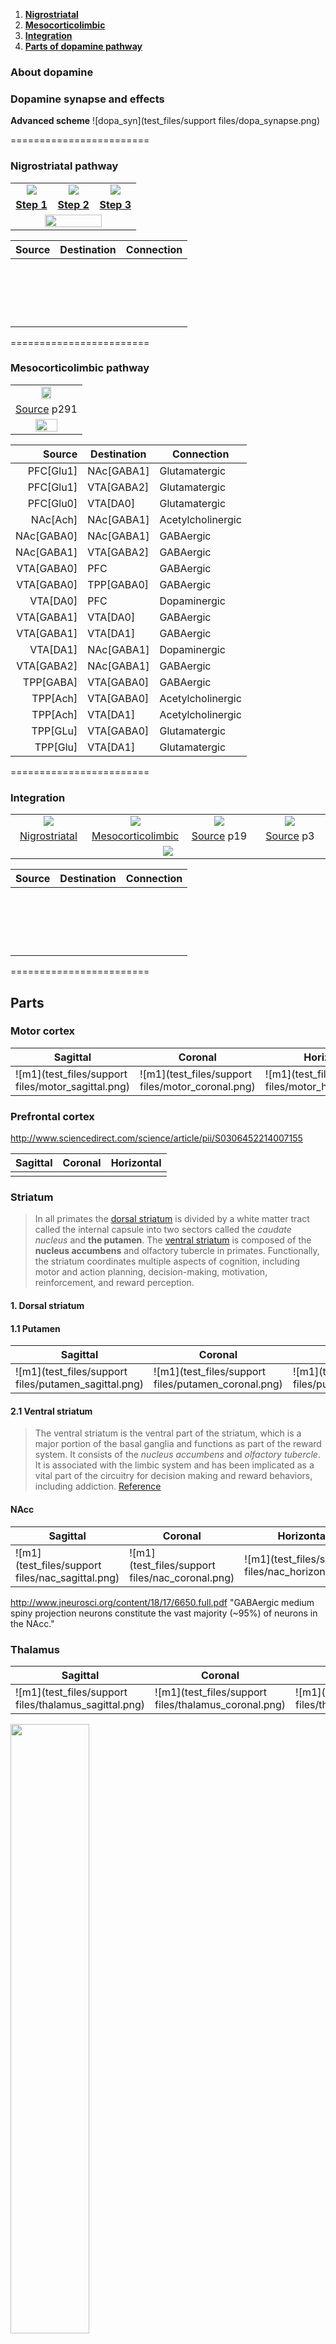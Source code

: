 1. **[Nigrostriatal](#nigrostriatal)**
2. **[Mesocorticolimbic](#mesocorticolimbic)**
3. **[Integration](#integration)**
4. **[Parts of dopamine pathway](#parts)**


[Janhunen2006]: https://www.researchgate.net/publication/6656868_Janhunen_S_Ahtee_L_Differential_nicotinic_regulation_of_the_nigrostriatal_and_mesolimbic_dopaminergic_pathways_implications_for_drug_development_Neurosci_Biobehav_Rev_31_287-314
[Dongen2007]: http://dare.ubvu.vu.nl/bitstream/handle/1871/11031/6554.pdf
[Jennifer2014]: https://www.researchgate.net/publication/264427777_The_neurobiology_of_methamphetamine_induced_psychosis

### About dopamine


### Dopamine synapse and effects

**Advanced scheme**
![dopa_syn](test_files/support files/dopa_synapse.png)


========================


### Nigrostriatal pathway

<table>
	<tr align="center">
		<td width="33%">
			<img src="https://github.com/research-team/NEUCOGAR/blob/master/nest/dopamine/nigrostriatal/step_1/BG_generators.png" />
		<td width="33%">
			<img src="https://github.com/research-team/NEUCOGAR/blob/master/nest/dopamine/nigrostriatal/step_2/Striatum_D1_D2.png" />
		<td width="33%">
			<img src="https://github.com/research-team/NEUCOGAR/blob/master/nest/dopamine/nigrostriatal/step_3/Basal-ganglia-advanced.jpg" />
	<tr align="center">
		<td>
			<b>
				<a href="https://github.com/research-team/NEUCOGAR/tree/master/nest/dopamine/nigrostriatal/step_1"> Step 1 </a>
		<td>
			<b>
				<a href="https://github.com/research-team/NEUCOGAR/tree/master/nest/dopamine/nigrostriatal/step_2"> Step 2 </a>
		<td>
			<b>
				<a href="https://github.com/research-team/NEUCOGAR/tree/master/nest/dopamine/nigrostriatal/step_3"> Step 3 </a>
	<tr align="center">
		<td colspan="3">
			<img src="https://github.com/research-team/NEUCOGAR/blob/master/Nigrostriatal.png" width="70%" />
</table>


 Source    	| Destination 	| Connection        
-----------:|---------------|-------------------
			|				|
			|				|
			|				|
			|				|
			|				|
			|				|
			|				|
			|				|
			|				|
			|				|
			|				|
			|				|
			|				|
			|				|
			|				|
			|				|
			|				|
			|				|

========================


### Mesocorticolimbic pathway

<table>
	<tr align="center">
		<td>
			<img src="test_files/support files/mesocorticolimbic.png" width="40%"/>  
	<tr align="center">
		<td>
			<a href="https://www.researchgate.net/publication/6656868_Janhunen_S_Ahtee_L_Differential_nicotinic_regulation_of_the_nigrostriatal_and_mesolimbic_dopaminergic_pathways_implications_for_drug_development_Neurosci_Biobehav_Rev_31_287-314">Source</a>
			p291
	<tr>
		<td colspan="3" align="center">
			<img src="https://github.com/research-team/NEUCOGAR/blob/master/Mesocorticolimbic.png" width="60%" />
</table>

| Source    | Destination | Connection        |
|----------:|-------------|-------------------|
|PFC[Glu1]  | NAc[GABA1]  | Glutamatergic     |
|PFC[Glu1]  | VTA[GABA2]  | Glutamatergic     |
|PFC[Glu0]  | VTA[DA0]    | Glutamatergic     |
|NAc[Ach]   | NAc[GABA1]  | Acetylcholinergic |
|NAc[GABA0] | NAc[GABA1]  | GABAergic         |
|NAc[GABA1] | VTA[GABA2]  | GABAergic         |
|VTA[GABA0] | PFC         | GABAergic         |
|VTA[GABA0] | TPP[GABA0]  | GABAergic         |
|VTA[DA0]   | PFC         | Dopaminergic      |
|VTA[GABA1] | VTA[DA0]    | GABAergic         |
|VTA[GABA1] | VTA[DA1]    | GABAergic         |
|VTA[DA1]   | NAc[GABA1]  | Dopaminergic      |
|VTA[GABA2] | NAc[GABA1]  | GABAergic         |
|TPP[GABA]  | VTA[GABA0]  | GABAergic         |
|TPP[Ach]   | VTA[GABA0]  | Acetylcholinergic |
|TPP[Ach]   | VTA[DA1]    | Acetylcholinergic |
|TPP[GLu]   | VTA[GABA0]  | Glutamatergic     |
|TPP[Glu]   | VTA[DA1]    | Glutamatergic     |


========================


### Integration

<table>
	<tr align="center">
		<td width="25%">
			<img src="https://github.com/research-team/NEUCOGAR/blob/master/Nigrostriatal.png" />
		<td width="25%">
			<img src="https://github.com/research-team/NEUCOGAR/blob/master/Mesocorticolimbic.png" />
		<td width="25%">
			<img src="test_files/support files/scheme2.png"/> 
		<td width="25%">
			<img src="https://www.researchgate.net/profile/Dan_Stein3/publication/264427777/figure/fig1/AS:202931598041088@1425394071011/Nigrostriatal-mesocortical-and-mesolimbic-pathways-When-cortical-neurons-activate-the.png"/>
	<tr align="center">
		<td>
			<a href="#nigrostriatal-pathway">Nigrostriatal</a>
		<td>
			<a href="#mesocorticolimbic-pathway">Mesocorticolimbic</a>
		<td>
			<a href="http://dare.ubvu.vu.nl/bitstream/handle/1871/11031/6554.pdf">Source</a>
			p19
		<td>
			<a href="https://www.researchgate.net/publication/264427777_The_neurobiology_of_methamphetamine_induced_psychosis">Source</a>
			p3
	<tr align="center">
		<td colspan="4">
			<img src="https://github.com/research-team/NEUCOGAR/blob/master/IntegratedDOPA.png"/>
</table>

 Source    	| Destination 	| Connection        
-----------:|---------------|-------------------
			|				|
			|				|
			|				|
			|				|
			|				|
			|				|
			|				|
			|				|
			|				|
			|				|
			|				|
			|				|
			|				|
			|				|
			|				|
			|				|
			|				|
			|				|


========================


## Parts 

### Motor cortex 
Sagittal | Coronal    | Horizontal
---------|------------|---------
![m1](test_files/support files/motor_sagittal.png) | ![m1](test_files/support files/motor_coronal.png) | ![m1](test_files/support files/motor_horizontal.png)



### Prefrontal cortex 

http://www.sciencedirect.com/science/article/pii/S0306452214007155

Sagittal | Coronal    | Horizontal
---------|------------|---------
		 |			  |


### Striatum
> In all primates the [dorsal striatum](#dorsal-striatum) is divided by a white matter tract called the internal capsule into two sectors called the *caudate nucleus* and **the putamen**. The [ventral striatum](#ventral-striatum) is composed of the **nucleus accumbens** and olfactory tubercle in primates. Functionally, the striatum coordinates multiple aspects of cognition, including motor and action planning, decision-making, motivation, reinforcement, and reward perception.   

#### 1. Dorsal striatum
#### 1.1 Putamen

Sagittal | Coronal    | Horizontal
---------|------------|---------
![m1](test_files/support files/putamen_sagittal.png) | ![m1](test_files/support files/putamen_coronal.png) | ![m1](test_files/support files/putamen_horizontal.png)


#### 2.1 Ventral striatum

> The ventral striatum is the ventral part of the striatum, which is a major portion of the basal ganglia and functions as part of the reward system. It consists of the *nucleus accumbens* and *olfactory tubercle*. It is associated 	with the limbic system and has been implicated as a vital part of the circuitry for decision making and reward behaviors, including addiction. [Reference](https://en.wikipedia.org/wiki/Ventral_striatum)

#### NAcc

Sagittal | Coronal    | Horizontal
---------|------------|---------
![m1](test_files/support files/nac_sagittal.png) | ![m1](test_files/support files/nac_coronal.png) | ![m1](test_files/support files/nac_horizontal.png)

http://www.jneurosci.org/content/18/17/6650.full.pdf
"GABAergic medium spiny projection neurons constitute the vast majority (~95%) of neurons in the NAcc."



### Thalamus 

Sagittal | Coronal    | Horizontal
---------|------------|---------
![m1](test_files/support files/thalamus_sagittal.png) | ![m1](test_files/support files/thalamus_coronal.png) | ![m1](test_files/support files/thalamus_horizontal.png)


<img src="https://upload.wikimedia.org/wikipedia/commons/thumb/0/0b/Thalmus.png/1280px-Thalmus.png" width="50%" />


### STN

Sagittal | Coronal    | Horizontal
---------|------------|---------
![m1](test_files/support files/stn_sagittal.png) | ![m1](test_files/support files/stn_coronal.png) | ![m1](test_files/support files/stn_horizontal.png)



### Substancia nigra

#### pars compacta

Sagittal | Coronal    | Horizontal
---------|------------|---------
![m1](test_files/support files/snc_sagittal.png) | ![m1](test_files/support files/snc_coronal.png) | ![m1](test_files/support files/snc_horizontal.png)

#### pars reticulata

Sagittal | Coronal    | Horizontal
---------|------------|---------
![m1](test_files/support files/snr_sagittal.png) | ![m1](test_files/support files/snr_coronal.png) | ![m1](test_files/support files/snr_horizontal.png)

### Globus  Pallidus

#### internal

Sagittal | Coronal    | Horizontal
---------|------------|---------
![m1](test_files/support files/gpi_sagittal.png) | ![m1](test_files/support files/gpi_coronal.png) | ![m1](test_files/support files/gpi_horizontal.png)

#### external

Sagittal | Coronal    | Horizontal
---------|------------|---------
![m1](test_files/support files/gpe_sagittal.png) | ![m1](test_files/support files/gpe_coronal.png) | ![m1](test_files/support files/gpe_horizontal.png)



### VTA

Sagittal | Coronal    | Horizontal
---------|------------|---------
![m1](test_files/support files/vta_sagittal.png) | ![m1](test_files/support files/vta_coronal.png) | ![m1](test_files/support files/vta_horizontal.png)



### PPTg

Sagittal | Coronal    | Horizontal
---------|------------|---------
![m1](test_files/support files/pptg_sagittal.png) | ![m1](test_files/support files/pptg_coronal.png) | ![m1](test_files/support files/pptg_horizontal.png)

**Description**  
The pedunculopontine tegmental nucleus (PPTg) and laterodorsal tegmental nucleus (LDTg) provide cholinergic afferents to several brain areas. This cholinergic complex has been suggested to play a role in sleep, waking, motor function, learning and reward.  (http://www.ncbi.nlm.nih.gov/pmc/articles/PMC3833361/)

The pedunculopontine nucleus (PPN) (or pedunculopontine tegmental nucleus, PPTN or PPTg) is located in the brainstem, caudal to the substantia nigra and adjacent to the superior cerebellar peduncle. It has two divisions, one containing cholinergic neurons, the pars compacta, and one containing mostly glutamatergic neurons, the pars dissipata. The PPN is one of the main components of the reticular activating system. 

(Garcia-Rill E. (1991). The pedunculopontine nucleus. Prog Neurobiol. 36(5):363-89. PMID 1887068)  
(Winn P. (2006). How best to consider the structure and function of the pedunculopontine tegmental nucleus: evidence from animal studies. J Neurol Sci. 25;248(1-2):234-50. PMID 16765383)

**Projections**  
PPN neurons project axons to a wide range of areas in the brain,[5] particularly parts of the basal ganglia such as the subthalamic nucleus, substantia nigra pars compacta, and globus pallidus internus. It also sends them to targets in the thalamus, cerebellum, basal forebrain, and lower brainstem, and in the cerebral cortex, the supplementary motor area and somatosensory and motor cortices.[1],[2],[6]

It receives inputs from many areas of the brain,[7] including the basal ganglia to which it projects with the exception of the substantia nigra pars compacta to which it projects but does not receive, while it receives but does not project to the substantia nigra pars reticulata.[1],[2]

**Functions**  
The PPN is involved in many functions, including arousal, attention, learning, reward, and voluntary limb movements and locomotion.[8],[9] While once thought important to the initiation of movement, recent research suggests a role in providing sensory feedback to the cerebral cortex.[8] It is also implicated in the generation and maintenance of REM sleep.[10]

Recent research has discovered that the PPN is involved in the planning of movement, and that different networks of neurons in the PPN are switched on during real and imagined movement.[9]

### Amygdala


Full table of neuron number

Part									|Neuron number   	| Link
----------------------------------------|-------------------|-----
**Motor cortex**						|					| [[1](#motor-cortex)]
motor cortex[Glu0]						|29000000 * 0.8 /6	| 
motor cortex[Glu1]						|29000000 * 0.2 /6	| 
**Striatum**							|					| [[2](#striatum)]
striatum[D1]							|2500000 * 0.425	| 
striatum[D2]							|2500000 * 0.425	| 
striatum[tan]							|2500000 * 0.05		| 
**Globus pallidus**						|					| [[3](#globus-pallidus)]
gpe[GABA]								|84100				| 
gpi[GABA]								|12600				|
**Subthalamic nucleus**					|					| [[4](#subthalamic-nucleus)]
stn[Glu]								|22700				
**Substancia nigra**					|					| [[5](#substancia-nigra)]
snc[GABA]								|3000
snc[DA]									|12700
snr[GABA]								|47200
**Thalamus**							|					| [[5](#thalamus)]
thalamus[Glu]							|5000000 / 6
**Prefrontal cortex**					|					| [[6](#prefrontal-cortex)]
prefrontal cortex[Glu0]					|183000
prefrontal cortex[Glu1]					|183000
**Nucleus Accumbens**					|					| [[7](#nucleus-accumbens)]
nac[ACh]								|1500
nac[GABA0]								|14250
nac[GABA1]								|14250
**Ventral tegemntal area**				|					|[[8](#vta)]
vta[GABA0]								|7000
vta[DA0]								|20000
vta[GABA1]								|7000
vta[DA1]								|20000
vta[GABA2]								|7000
**Pedunculopontine tegmental nucleus**	|					|[[9](#pptg)]
tpp[GABA]								|2000
tpp[ACh]								|1400
tpp[Glu]								|2300
**Amygdala**							|					|[[10](#amygdala)]
amygdala[Glu]							|30000


## Reference

1. [Janhunen, S. & Ahtee, L.: Differential nicotinic regulation of the nigrostriatal and mesolimbic dopaminergic pathways: implications for drug development. Neuroscience & Biobehavioral Reviews (Impact Factor: 8.8). 02/2007; 31(3):287-314.][Janhunen2006]  
	DOI: 10.1016/j.neubiorev.2006.09.008
2. [van Dongen, Yvette Charlotte: Direct and indirect communication between functionally different regions of the rat striatum (2007)][Dongen2007]  
	DOI: -
3. [Jennifer H. Hsieh, Dan J. Stein  and Fleur M. Howells: The neurobiology of methamphetamine induced psychosis. Frontiers in Human Neuroscience (Impact Factor: 3.63). 07/2014; 8:537. ][Jennifer2014]  
	DOI: 10.3389/fnhum.2014.00537
4. 4